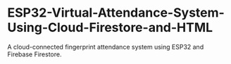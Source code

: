 # ESP32-Virtual-Attendance-System-Using-Cloud-Firestore-and-HTML
A cloud-connected fingerprint attendance system using ESP32 and Firebase Firestore.
